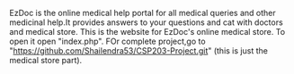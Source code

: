 EzDoc is the online medical help portal for all medical queries and other medicinal help.It provides answers to your questions and cat with doctors and medical store.
This is the website for EzDoc's online medical store.
To open it open "index.php".
FOr complete project,go to "https://github.com/Shailendra53/CSP203-Project.git" (this is just the medical store part).
